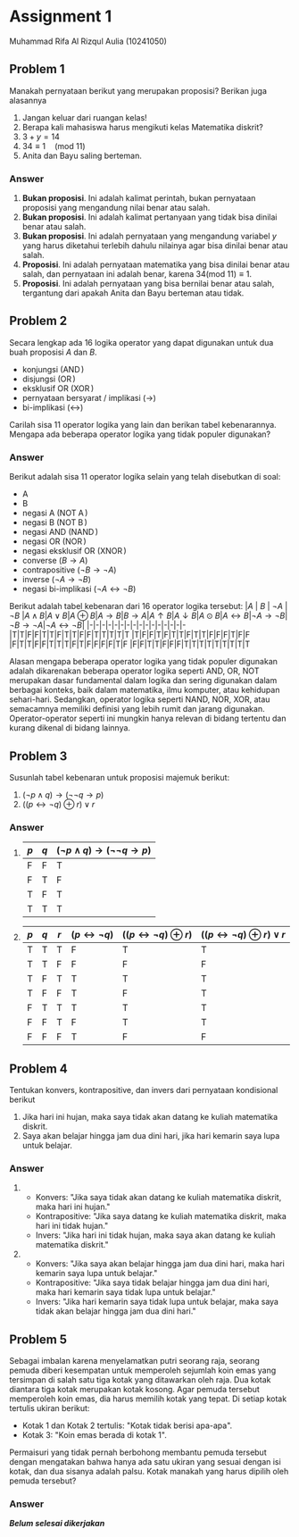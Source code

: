 # Assignment 1

Muhammad Rifa Al Rizqul Aulia (10241050)

## Problem 1
Manakah pernyataan berikut yang merupakan proposisi?
Berikan juga alasannya
1. Jangan keluar dari ruangan kelas!
2. Berapa kali mahasiswa harus mengikuti kelas Matematika
  diskrit?
3. $3 + y = 14$ 
4. $34 \equiv 1 \quad (\text{mod } 11)$
5. Anita dan Bayu saling berteman.

### Answer
1. **Bukan proposisi**. Ini adalah kalimat perintah, bukan pernyataan proposisi yang mengandung nilai benar atau salah.
2. **Bukan proposisi**. Ini adalah kalimat pertanyaan yang tidak bisa dinilai benar atau salah.
3. **Bukan proposisi**. Ini adalah pernyataan yang mengandung variabel *y* yang harus diketahui terlebih dahulu nilainya agar bisa dinilai benar atau salah.
4. **Proposisi**. Ini adalah pernyataan matematika yang bisa dinilai benar atau salah, dan pernyataan ini adalah benar, karena $34 (\text{mod }11) \equiv 1$.
5. **Proposisi**. Ini adalah pernyataan yang bisa bernilai benar atau salah, tergantung dari apakah Anita dan Bayu berteman atau tidak.

## Problem 2
Secara lengkap ada 16 logika operator yang dapat digunakan untuk dua buah
proposisi $A$ dan $B$.
- konjungsi ($\operatorname{AND}$)
- disjungsi ($\operatorname{OR}$)
- eksklusif OR ($\operatorname{XOR}$)
- pernyataan bersyarat / implikasi ($\rightarrow$)
- bi-implikasi ($\leftrightarrow$)

Carilah sisa 11 operator logika yang lain dan berikan tabel kebenarannya. Mengapa ada beberapa operator logika yang tidak 
populer digunakan?

### Answer
Berikut adalah sisa 11 operator logika selain yang telah disebutkan di soal:
- $\operatorname{A}$
- $\operatorname{B}$
- negasi A ($\operatorname{NOT \; A}$)
- negasi B ($\operatorname{NOT \; B}$)
- negasi AND ($\operatorname{NAND}$)
- negasi OR ($\operatorname{NOR}$)
- negasi eksklusif OR ($\operatorname{XNOR}$)
- converse ($B \rightarrow A$)
- contrapositive ($\neg B \rightarrow \neg A$)
- inverse ($\neg A \rightarrow \neg B$)
- negasi bi-implikasi ($\neg A \leftrightarrow \neg B$)

Berikut adalah tabel kebenaran dari 16 operator logika tersebut:
|$A$ | $B$ | $\neg A$  | $\neg B$ |$A \wedge B$|$A\vee B$|$A\oplus B$|$A\rightarrow B$|$B\rightarrow A$|$A\uparrow B$|$A\downarrow B$|$A\odot B$|$A\leftrightarrow B$|$\neg A \rightarrow \neg B$|$\neg B \rightarrow \neg A$|$\neg A \leftrightarrow \neg B$|
|-|-|-|-|-|-|-|-|-|-|-|-|-|-|-|-
|T|T|F|F|T|T|F|T|T|F|F|T|T|T|T|T
|T|F|F|T|F|T|T|F|T|T|F|F|F|T|F|F
|F|T|T|F|F|T|T|T|F|T|F|F|F|F|T|F
|F|F|T|T|F|F|F|T|T|T|T|T|T|T|T|T

Alasan mengapa beberapa operator logika yang tidak populer digunakan adalah dikarenakan beberapa operator logika seperti AND, OR, NOT merupakan dasar fundamental dalam logika dan sering digunakan dalam berbagai konteks, baik dalam matematika, ilmu komputer, atau kehidupan sehari-hari. Sedangkan, operator logika seperti NAND, NOR, XOR, atau semacamnya memiliki definisi yang lebih rumit dan jarang digunakan. Operator-operator seperti ini mungkin hanya relevan di bidang tertentu dan kurang dikenal di bidang lainnya.

## Problem 3
Susunlah tabel kebenaran untuk proposisi majemuk berikut:
1. $(\neg p \wedge q) \rightarrow (\neg \neg q \rightarrow p)$
2. $((p \leftrightarrow \neg q) \oplus r) \vee r$

### Answer
1. |$p$|$q$|$(\neg p \wedge q) \rightarrow (\neg \neg q \rightarrow p)$|
    |-|-|-|
    |F|F|T
    |F|T|F
    |T|F|T
    |T|T|T
2. |$p$|$q$|$r$|$(p \leftrightarrow \neg q)$|$((p \leftrightarrow \neg q)\oplus r)$|$((p \leftrightarrow \neg q)\oplus r)\vee r$|
    |-|-|-|-|-|-
    |T|T|T|F|T|T
    |T|T|F|F|F|F
    |T|F|T|T|T|T
    |T|F|F|T|F|T
    |F|T|T|T|T|T
    |F|F|T|F|T|T
    |F|F|F|T|F|F

## Problem 4
Tentukan konvers, kontrapositive, dan invers dari
pernyataan kondisional berikut
1. Jika hari ini hujan, maka saya tidak akan datang ke
   kuliah matematika diskrit.
2. Saya akan belajar hingga jam dua dini hari, jika
   hari kemarin saya lupa untuk belajar.

### Answer
1. - Konvers: "Jika saya tidak akan datang ke kuliah matematika diskrit, maka hari ini hujan."
    - Kontrapositive: "Jika saya datang ke kuliah matematika diskrit, maka hari ini tidak hujan."
    - Invers: "Jika hari ini tidak hujan, maka saya akan datang ke kuliah matematika diskrit."
2. - Konvers: "Jika saya akan belajar hingga jam dua dini hari, maka hari kemarin saya lupa untuk belajar."
    - Kontrapositive: "Jika saya tidak belajar hingga jam dua dini hari, maka hari kemarin saya tidak lupa untuk belajar."
    - Invers: "Jika hari kemarin saya tidak lupa untuk belajar, maka saya tidak akan belajar hingga jam dua dini hari."

## Problem 5
Sebagai imbalan karena menyelamatkan putri seorang
raja, seorang pemuda diberi kesempatan untuk
memperoleh sejumlah koin emas yang tersimpan
di salah satu tiga kotak yang ditawarkan oleh raja.
Dua kotak diantara tiga kotak merupakan kotak kosong.
Agar pemuda tersebut memperoleh koin emas, dia harus memilih
kotak yang tepat. Di setiap kotak tertulis ukiran berikut:
- Kotak 1 dan Kotak 2 tertulis: "Kotak tidak berisi apa-apa".
- Kotak 3: "Koin emas berada di kotak 1".  

Permaisuri yang tidak pernah berbohong membantu pemuda 
tersebut dengan mengatakan bahwa hanya ada satu ukiran
yang sesuai dengan isi kotak, dan dua sisanya adalah palsu.
Kotak manakah yang harus dipilih oleh pemuda tersebut?

### Answer
***Belum selesai dikerjakan***